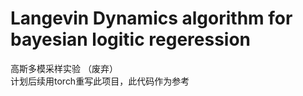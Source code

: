 Langevin Dynamics algorithm for bayesian logitic regeression
==============================
高斯多模采样实验  （废弃）  
计划后续用torch重写此项目，此代码作为参考

